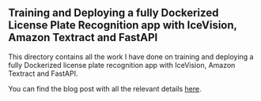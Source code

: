 ## Training and Deploying a fully Dockerized License Plate Recognition app with IceVision, Amazon Textract and FastAPI

This directory contains all the work I have done on training and deploying a fully Dockerized license plate recognition app with IceVision, Amazon Textract and FastAPI.

You can find the blog post with all the relevant details [here](https://francescopochetti.com/training-and-deploying-a-fully-dockerized-license-plate-recognition-app-with-icevision-amazon-textract-and-fastapi/).